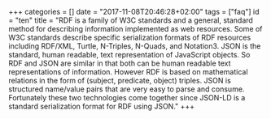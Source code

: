+++
categories = []
date = "2017-11-08T20:46:28+02:00"
tags = ["faq"]
id = "ten"
title = "RDF is a family of W3C standards and a general, standard method for describing information implemented as web resources. Some of W3C standards describe specific serialization formats of RDF resources including RDF/XML, Turtle, N-Triples, N-Quads, and Notation3. JSON is the standard, human readable, text representation of JavaScript objects. So RDF and JSON are similar in that both can be human readable text representations of information. However RDF is based on mathematical relations in the form of (subject, predicate, object) triples. JSON is structured name/value pairs that are very easy to parse and consume. Fortunately these two technologies come together since JSON-LD is a standard serialization format for RDF using JSON."
+++
